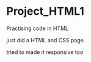 # Project_HTML1
Practising code in HTML 

just did a HTML and CSS page.

tried to made it responsive too
